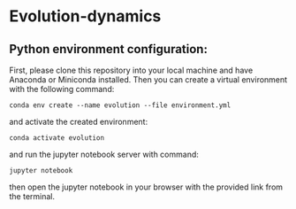 # Evolution-dynamics

## Python environment configuration:
First, please clone this repository into your local machine and have Anaconda or Miniconda installed. 
Then you can create a virtual environment with the following command:
```
conda env create --name evolution --file environment.yml
```
and activate the created environment:
```
conda activate evolution
```
and run the jupyter notebook server with command:
```
jupyter notebook
```
then open the jupyter notebook in your browser with the provided link from the terminal.
